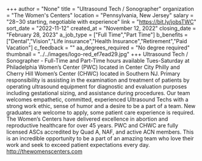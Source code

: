 +++
author = "None"
title = "Ultrasound Tech / Sonographer"
organization = "The Women's Centers"
location = "Pennsylvania, New Jersey"
salary = "$28-$30 starting, negotiable with experience"
link = "https://bit.ly/jobsTWC"
sort_date = "2022-11-12"
created_at = "November 12, 2022"
closing_date = "February 28, 2023"
a_job_type = ["Full Time","Part Time"]
b_benefits = ["Dental","Vision","Life insurance","Health Insurance","Retirement","Paid Vacation"]
c_feedback = ""
aa_degrees_required = "No degree required"
thumbnail = "../../images/logo-red_ef7ead29.jpg"
+++
Ultrasound Tech / Sonographer - Full-Time and Part-Time hours available Tues-Saturday at Philadelphia Women’s Center (PWC) located in Center City Philly and Cherry Hill Women’s Center (CHWC) located in Southern NJ. Primary responsibility is assisting in the examination and treatment of patients by operating ultrasound equipment for diagnostic and evaluation purposes including gestational sizing, and assistance during procedures. Our team welcomes empathetic, committed, experienced Ultrasound Techs with a strong work ethic, sense of humor and a desire to be a part of a team. New graduates are welcome to apply, some patient care experience is required.  The Women’s Centers have delivered excellence in abortion and reproductive healthcare for over 45 years. PWC and CHWC are fully licensed ASCs accredited by Quad A, NAF, and active ACN members. This is an incredible opportunity to be a part of an amazing team who love their work and seek to exceed patient expectations every day. http://thewomenscenters.com 